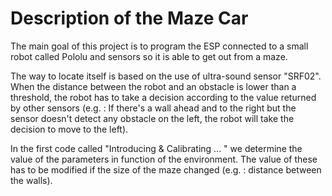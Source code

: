 # Description of the Maze Car 

The main goal of this project is to program the ESP connected to a small robot called Pololu and sensors so it is able to get out from a maze. 

The way to locate itself is based on the use of ultra-sound sensor "SRF02". When the distance between the robot and an obstacle is lower than a threshold, the robot has to take a decision according to the value returned by other sensors (e.g. : If there's a wall ahead and to the right but the sensor doesn't detect any obstacle on the left, the robot will take the decision to move to the left). 

In the first code called "Introducing & Calibrating ... " we determine the value of the parameters in function of the environment. The value of these has to be modified if the size of the maze changed (e.g. : distance between the walls). 
